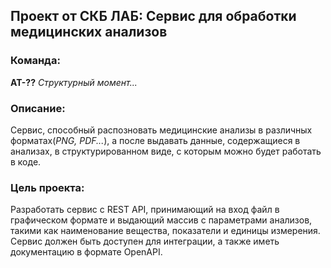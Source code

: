## Проект от СКБ ЛАБ: Сервис для обработки медицинских анализов

### Команда:
  **АТ-??** *Структурный момент...*

### Описание:
  Сервис, способный распозновать медицинские анализы в различных форматах(*PNG, PDF...*), а после выдавать данные, содержащиеся в анализах, в структурированном виде, с которым можно будет работать в коде.
  
### Цель проекта:
  Разработать сервис с REST API, принимающий на вход файл в графическом формате и выдающий массив с параметрами анализов, такими как наименование вещества, показатели и единицы измерения. Сервис должен быть доступен для интеграции, а также иметь документацию в формате OpenAPI.
